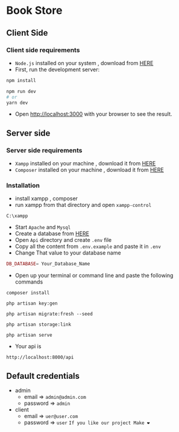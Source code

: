 # Book Store

## Client Side

### Client side requirements

- `Node.js` installed on your system , download from [HERE](https://nodejs.org/dist/v18.12.1/node-v18.12.1-x64.msi)
- First, run the development server:

```bash
npm install
```

```bash
npm run dev
# or
yarn dev
```

- Open [http://localhost:3000](http://localhost:3000) with your browser to see the result.

## Server side

### Server side requirements

- `Xampp` installed on your machine , download it from [HERE](https://sourceforge.net/projects/xampp/files/XAMPP%20Windows/7.4.33/xampp-windows-x64-7.4.33-0-VC15-installer.exe)
- `Composer` installed on your machine , download it from [HERE](https://getcomposer.org/Composer-Setup.exe)

### Installation

- install xampp , composer
- run xampp from that directory and open `xampp-control`

```console
C:\xampp
```

- Start `Apache` and `Mysql`
- Create a database from [HERE](http://localhost/phpmyadmin/index.php?route=/server/databases)
- Open `Api` directory and create `.env` file
- Copy all the content from `.env.example` and paste it in `.env`
- Change That value to your database name

```php
DB_DATABASE= Your_Database_Name
```

- Open up your terminal or command line and paste the following commands

```console
composer install
```

```console
php artisan key:gen
```

```console
php artisan migrate:fresh --seed
```

```console
php artisan storage:link
```

```console
php artisan serve
```

- Your api is

```console
http://localhost:8000/api
```

## Default credentials
- admin
    - email => `admin@admin.com`
    - password => `admin`
 - client
    - email => `uer@user.com`
    - password => `user`
`If you like our project Make ❤`
